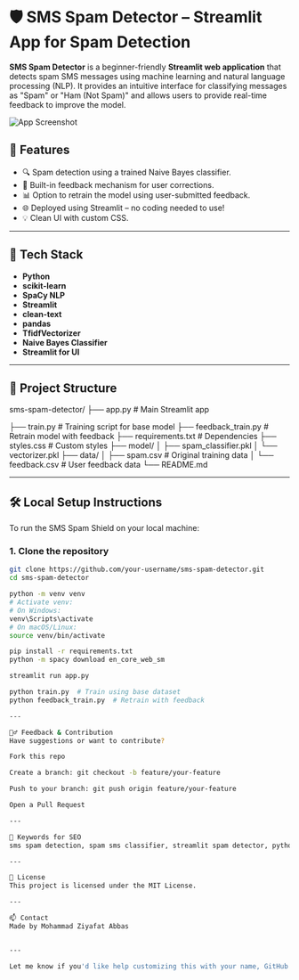 # 🛡️ SMS Spam Detector – Streamlit App for Spam Detection

**SMS Spam Detector** is a beginner-friendly **Streamlit web application** that detects spam SMS messages using machine learning and natural language processing (NLP). It provides an intuitive interface for classifying messages as "Spam" or "Ham (Not Spam)" and allows users to provide real-time feedback to improve the model.

![App Screenshot](img/app.png)

## 🚀 Features

- 🔍 Spam detection using a trained Naive Bayes classifier.
- 🧠 Built-in feedback mechanism for user corrections.
- 📊 Option to retrain the model using user-submitted feedback.
- 🌐 Deployed using Streamlit – no coding needed to use!
- 💡 Clean UI with custom CSS.

---

## 🧰 Tech Stack

- **Python**
- **scikit-learn**
- **SpaCy NLP**
- **Streamlit**
- **clean-text**
- **pandas**
- **TfidfVectorizer**
- **Naive Bayes Classifier**
- **Streamlit for UI**

---

## 📂 Project Structure

sms-spam-detector/
├── app.py  # Main Streamlit app

├── train.py  # Training script for base model
├── feedback_train.py  # Retrain model with feedback
├── requirements.txt  # Dependencies
├── styles.css  # Custom styles
├── model/
│ ├── spam_classifier.pkl
│ └── vectorizer.pkl
├── data/
│ ├── spam.csv  # Original training data
│ └── feedback.csv  # User feedback data
└── README.md


---

## 🛠️ Local Setup Instructions

To run the SMS Spam Shield on your local machine:

### 1. Clone the repository

```bash
git clone https://github.com/your-username/sms-spam-detector.git
cd sms-spam-detector

python -m venv venv
# Activate venv:
# On Windows:
venv\Scripts\activate
# On macOS/Linux:
source venv/bin/activate

pip install -r requirements.txt
python -m spacy download en_core_web_sm

streamlit run app.py

python train.py  # Train using base dataset
python feedback_train.py  # Retrain with feedback

---

🙋‍♂️ Feedback & Contribution
Have suggestions or want to contribute?

Fork this repo

Create a branch: git checkout -b feature/your-feature

Push to your branch: git push origin feature/your-feature

Open a Pull Request

---

🤖 Keywords for SEO
sms spam detection, spam sms classifier, streamlit spam detector, python sms spam app, ham or spam message filter, naive bayes sms spam, nlp sms classification, retrainable spam classifier, machine learning spam detection project, github sms spam detection

---

📄 License
This project is licensed under the MIT License.

---

📫 Contact
Made by Mohammad Ziyafat Abbas


---

Let me know if you'd like help customizing this with your name, GitHub URL, or adding a `.gitignore` and license file for publishing on GitHub.
